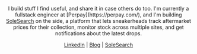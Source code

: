 <p align="center">I build stuff I find useful, and share it in case others do too. I'm currently a fullstack engineer at [Perpay](https://perpay.com/), and I'm building <a href="https://solesearch.io">SoleSearch</a> on the side, a platform that lets sneakerheads track aftermarket prices for their collection, monitor stock across multiple sites, and get notifications about the latest drops.</p>
<p align="center">
  <a href="https://www.linkedin.com/in/peter-rauscher">LinkedIn</a>
  |
  <a href="https://peterrauscher.com">Blog</a>
  |
  <a href="https://solesearch.io">SoleSearch</a>
</p>
